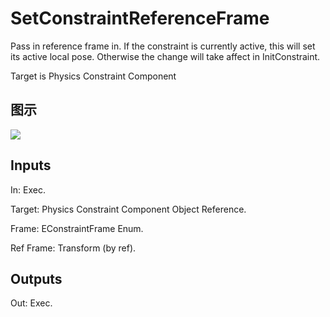 # SetConstraintReferenceFrame

Pass in reference frame in. If the constraint is currently active, this will set its active local pose. Otherwise the change will take affect in InitConstraint.

Target is Physics Constraint Component

## 图示

![]($-20221218-20211460.png)

## Inputs

In: Exec.

Target: Physics Constraint Component Object Reference.

Frame: EConstraintFrame Enum.

Ref Frame: Transform (by ref).  

## Outputs

Out: Exec.

